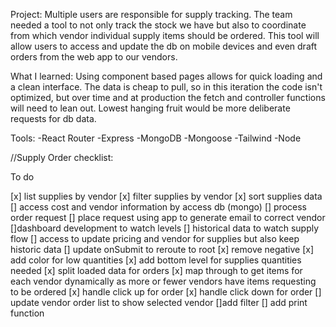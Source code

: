 Project:
    Multiple users are responsible for supply tracking. The team needed a tool to not only track the stock we have but also to coordinate from which vendor individual supply items should be ordered. This tool will allow users to access and update the db on mobile devices and even draft orders from the web app to our vendors. 

What I learned:
    Using component based pages allows for quick loading and a clean interface. The data is cheap to pull, so in this iteration the code isn't optimized, but over time and at production the fetch and controller functions will need to lean out. Lowest hanging fruit would be more deliberate requests for db data.

Tools:
-React Router
-Express
-MongoDB
-Mongoose
-Tailwind
-Node


//Supply Order checklist:

To do

[x] list supplies by vendor
[x] filter supplies by vendor
[x] sort supplies data
[] access cost and vendor information by access db (mongo)
[] process order request 
    [] place request using app to generate email to correct vendor
[]dashboard development to watch levels
[] historical data to watch supply flow
[] access to update pricing and vendor for supplies but also keep historic data
[] update onSubmit to reroute to root
[x] remove negative
[x] add color for low quantities
[x] add bottom level for supplies quantities needed
[x] split loaded data for orders
    [x] map through to get items for each vendor dynamically as more or fewer vendors have items requesting to be ordered
[x] handle click up for order
[x] handle click down for order
[] update vendor order list to show selected vendor
    []add filter
    [] add print function



